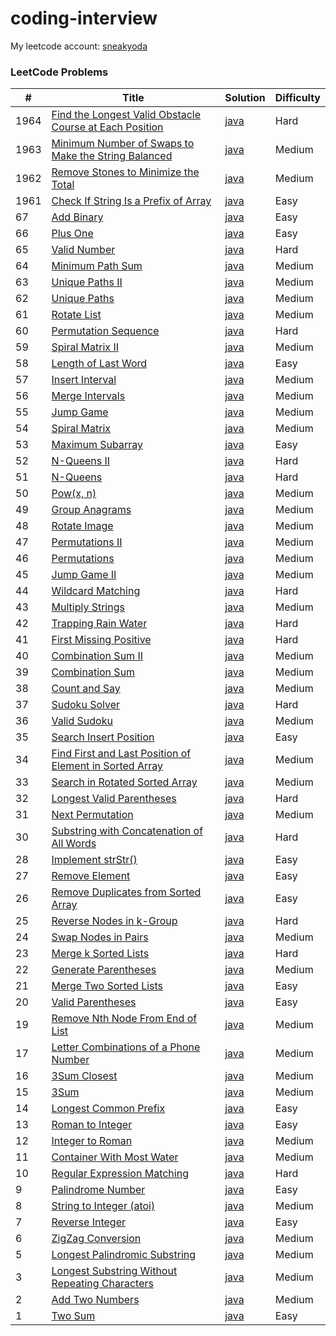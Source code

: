 # coding-interview

My leetcode account: [sneakyoda](https://leetcode.com/sneakyoda/)

### LeetCode Problems

| # | Title | Solution | Difficulty |
|---| ----- | -------- | ---------- |
|1964|[Find the Longest Valid Obstacle Course at Each Position](https://leetcode.com/problems/find-the-longest-valid-obstacle-course-at-each-position/)|[java](java/src/leetcode/FindTheLongestValidObstacleCourseAtEachPosition.java)|Hard|
|1963|[Minimum Number of Swaps to Make the String Balanced](https://leetcode.com/problems/minimum-number-of-swaps-to-make-the-string-balanced/)|[java](java/src/leetcode/MinimumNumberOfSwapsToMakeTheStringBalanced.java)|Medium|
|1962|[Remove Stones to Minimize the Total](https://leetcode.com/problems/remove-stones-to-minimize-the-total/)|[java](java/src/leetcode/RemoveStonesToMinimizeTheTotal.java)|Medium|
|1961|[Check If String Is a Prefix of Array](https://leetcode.com/problems/check-if-string-is-a-prefix-of-array/)|[java](java/src/leetcode/CheckIfStringIsAPrefixOfArray.java)|Easy|
|67|[Add Binary](https://leetcode.com/problems/add-binary/)|[java](java/src/leetcode/AddBinary.java)|Easy|
|66|[Plus One](https://leetcode.com/problems/plus-one/)|[java](java/src/leetcode/PlusOne.java)|Easy|
|65|[Valid Number](https://leetcode.com/problems/valid-number/)|[java](java/src/leetcode/ValidNumber.java)|Hard|
|64|[Minimum Path Sum](https://leetcode.com/problems/minimum-path-sum/)|[java](java/src/leetcode/MinimumPathSum.java)|Medium|
|63|[Unique Paths II](https://leetcode.com/problems/unique-paths-ii/)|[java](java/src/leetcode/UniquePathsII.java)|Medium|
|62|[Unique Paths](https://leetcode.com/problems/unique-paths/)|[java](java/src/leetcode/UniquePaths.java)|Medium|
|61|[Rotate List](https://leetcode.com/problems/rotate-list/)|[java](java/src/leetcode/RotateList.java)|Medium|
|60|[Permutation Sequence](https://leetcode.com/problems/permutation-sequence/)|[java](java/src/leetcode/PermutationSequence.java)|Hard|
|59|[Spiral Matrix II](https://leetcode.com/problems/spiral-matrix-ii/)|[java](java/src/leetcode/SpiralMatrixII.java)|Medium|
|58|[Length of Last Word](https://leetcode.com/problems/length-of-last-word/)|[java](java/src/leetcode/LengthOfLastWord.java)|Easy|
|57|[Insert Interval](https://leetcode.com/problems/insert-interval/)|[java](java/src/leetcode/InsertInterval.java)|Medium|
|56|[Merge Intervals](https://leetcode.com/problems/merge-intervals/)|[java](java/src/leetcode/MergeIntervals.java)|Medium|
|55|[Jump Game](https://leetcode.com/problems/jump-game/)|[java](java/src/leetcode/JumpGame.java)|Medium|
|54|[Spiral Matrix](https://leetcode.com/problems/spiral-matrix/)|[java](java/src/leetcode/SpiralMatrix.java)|Medium|
|53|[Maximum Subarray](https://leetcode.com/problems/maximum-subarray/)|[java](java/src/leetcode/MaximumSubarray.java)|Easy|
|52|[N-Queens II](https://leetcode.com/problems/n-queens-ii/)|[java](java/src/leetcode/NQueensII.java)|Hard|
|51|[N-Queens](https://leetcode.com/problems/n-queens/)|[java](java/src/leetcode/NQueens.java)|Hard|
|50|[Pow(x, n)](https://leetcode.com/problems/powx-n/)|[java](java/src/leetcode/PowXn.java)|Medium|
|49|[Group Anagrams](https://leetcode.com/problems/group-anagrams/)|[java](java/src/leetcode/GroupAnagrams.java)|Medium|
|48|[Rotate Image](https://leetcode.com/problems/rotate-image/)|[java](java/src/leetcode/RotateImage.java)|Medium|
|47|[Permutations II](https://leetcode.com/problems/permutations-ii/)|[java](java/src/leetcode/PermutationsII.java)|Medium|
|46|[Permutations](https://leetcode.com/problems/permutations/)|[java](java/src/leetcode/Permutations.java)|Medium|
|45|[Jump Game II](https://leetcode.com/problems/jump-game-ii/)|[java](java/src/leetcode/JumpGameII.java)|Medium|
|44|[Wildcard Matching](https://leetcode.com/problems/wildcard-matching/)|[java](java/src/leetcode/WildcardMatching.java)|Hard|
|43|[Multiply Strings](https://leetcode.com/problems/multiply-strings/)|[java](java/src/leetcode/MultiplyStrings.java)|Medium|
|42|[Trapping Rain Water](https://leetcode.com/problems/trapping-rain-water/)|[java](java/src/leetcode/TrappingRainWater.java)|Hard|
|41|[First Missing Positive](https://leetcode.com/problems/first-missing-positive/)|[java](java/src/leetcode/FirstMissingPositive.java)|Hard|
|40|[Combination Sum II](https://leetcode.com/problems/combination-sum-ii/)|[java](java/src/leetcode/CombinationSumII.java)|Medium|
|39|[Combination Sum](https://leetcode.com/problems/combination-sum/)|[java](java/src/leetcode/CombinationSum.java)|Medium|
|38|[Count and Say](https://leetcode.com/problems/count-and-say/)|[java](java/src/leetcode/CountAndSay.java)|Medium|
|37|[Sudoku Solver](https://leetcode.com/problems/sudoku-solver/)|[java](java/src/leetcode/SudokuSolver.java)|Hard|
|36|[Valid Sudoku](https://leetcode.com/problems/valid-sudoku/)|[java](java/src/leetcode/ValidSudoku.java)|Medium|
|35|[Search Insert Position](https://leetcode.com/problems/search-insert-position/)|[java](java/src/leetcode/SearchInsertPosition.java)|Easy|
|34|[Find First and Last Position of Element in Sorted Array](https://leetcode.com/problems/find-first-and-last-position-of-element-in-sorted-array/)|[java](java/src/leetcode/FindFirstAndLastPositionOfElementInSortedArray.java)|Medium|
|33|[Search in Rotated Sorted Array](https://leetcode.com/problems/search-in-rotated-sorted-array/)|[java](java/src/leetcode/SearchInRotatedSortedArray.java)|Medium|
|32|[Longest Valid Parentheses](https://leetcode.com/problems/longest-valid-parentheses/)|[java](java/src/leetcode/LongestValidParentheses.java)|Hard|
|31|[Next Permutation](https://leetcode.com/problems/next-permutation/)|[java](java/src/leetcode/NextPermutation.java)|Medium|
|30|[Substring with Concatenation of All Words](https://leetcode.com/problems/substring-with-concatenation-of-all-words/)|[java](java/src/leetcode/SubstringWithConcatenationOfAllWords.java)|Hard|
|28|[Implement strStr()](https://leetcode.com/problems/implement-strstr/)|[java](java/src/leetcode/ImplementStrStr.java)|Easy|
|27|[Remove Element](https://leetcode.com/problems/remove-element/)|[java](java/src/leetcode/RemoveElement.java)|Easy|
|26|[Remove Duplicates from Sorted Array](https://leetcode.com/problems/remove-duplicates-from-sorted-array/)|[java](java/src/leetcode/RemoveDuplicatesFromSortedArray.java)|Easy|
|25|[Reverse Nodes in k-Group](https://leetcode.com/problems/reverse-nodes-in-k-group/)|[java](java/src/leetcode/ReverseNodesInKGroup.java)|Hard|
|24|[Swap Nodes in Pairs](https://leetcode.com/problems/swap-nodes-in-pairs/)|[java](java/src/leetcode/SwapNodesInPairs.java)|Medium|
|23|[Merge k Sorted Lists](https://leetcode.com/problems/merge-k-sorted-lists/)|[java](java/src/leetcode/MergeKSortedLists.java)|Hard|
|22|[Generate Parentheses](https://leetcode.com/problems/generate-parentheses/)|[java](java/src/leetcode/GenerateParentheses.java)|Medium|
|21|[Merge Two Sorted Lists](https://leetcode.com/problems/merge-two-sorted-lists/)|[java](java/src/leetcode/MergeTwoSortedList.java)|Easy|
|20|[Valid Parentheses](https://leetcode.com/problems/valid-parentheses/)|[java](java/src/leetcode/ValidParentheses.java)|Easy|
|19|[Remove Nth Node From End of List](https://leetcode.com/problems/remove-nth-node-from-end-of-list/)|[java](java/src/leetcode/RemoveNthNodeFromEndOfList.java)|Medium|
|17|[Letter Combinations of a Phone Number](https://leetcode.com/problems/letter-combinations-of-a-phone-number/)|[java](java/src/leetcode/LetterCombinationsOfAPhoneNumber.java)|Medium|
|16|[3Sum Closest](https://leetcode.com/problems/3sum-closest/)|[java](java/src/leetcode/ThreesomeClosest.java)|Medium|
|15|[3Sum](https://leetcode.com/problems/3sum/)|[java](java/src/leetcode/Threesome.java)|Medium|
|14|[Longest Common Prefix](https://leetcode.com/problems/longest-common-prefix/)|[java](java/src/leetcode/LongestCommonPrefix.java)|Easy|
|13|[Roman to Integer](https://leetcode.com/problems/roman-to-integer/)|[java](java/src/leetcode/RomanToInteger.java)|Easy|
|12|[Integer to Roman](https://leetcode.com/problems/integer-to-roman/)|[java](java/src/leetcode/IntegerToRoman.java)|Medium|
|11|[Container With Most Water](https://leetcode.com/problems/container-with-most-water/)|[java](java/src/leetcode/ContainerWithMostWater.java)|Medium|
|10|[Regular Expression Matching](https://leetcode.com/problems/regular-expression-matching/)|[java](java/src/leetcode/RegularExpressionMatching.java)|Hard|
|9|[Palindrome Number](https://leetcode.com/problems/palindrome-number/)|[java](java/src/leetcode/PalindromeNumber.java)|Easy|
|8|[String to Integer (atoi)](https://leetcode.com/problems/string-to-integer-atoi/)|[java](java/src/leetcode/StringToIntegerAtoi.java)|Medium|
|7|[Reverse Integer](https://leetcode.com/problems/reverse-integer/)|[java](java/src/leetcode/ReverseInteger.java)|Easy|
|6|[ZigZag Conversion](https://leetcode.com/problems/zigzag-conversion/)|[java](java/src/leetcode/ZigZagConversion.java)|Medium|
|5|[Longest Palindromic Substring](https://leetcode.com/problems/longest-palindromic-substring/)|[java](java/src/leetcode/LongestPalindromicSubstring.java)|Medium|
|3|[Longest Substring Without Repeating Characters](https://leetcode.com/problems/longest-substring-without-repeating-characters/)|[java](java/src/leetcode/LongestSubstringWithoutRepeatingCharacters.java)|Medium|
|2|[Add Two Numbers](https://leetcode.com/problems/add-two-numbers/)|[java](java/src/leetcode/AddTwoNumber.java)|Medium|
|1|[Two Sum](https://leetcode.com/problems/two-sum/)|[java](ava/src/leetcode/TwoSum.java)|Easy|
